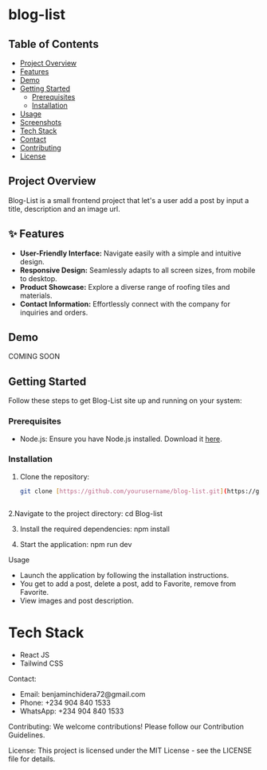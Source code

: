 # blog-list

##  Table of Contents

- [Project Overview](#project-overview)
- [Features](#features)
- [Demo](#demo)
- [Getting Started](#getting-started)
    - [Prerequisites](#prerequisites)
    - [Installation](#installation)
- [Usage](#usage)
- [Screenshots](#screenshots)
- [Tech Stack](#tech-stack)
- [Contact](#contact)
- [Contributing](#contributing)
- [License](#license)

##  Project Overview

Blog-List is a small frontend project that let's a user add a post by input a title, description and an image url.

## ✨ Features

- **User-Friendly Interface:** Navigate easily with a simple and intuitive design.
- **Responsive Design:** Seamlessly adapts to all screen sizes, from mobile to desktop.
- **Product Showcase:** Explore a diverse range of roofing tiles and materials.
- **Contact Information:** Effortlessly connect with the company for inquiries and orders.

##  Demo

 COMING SOON

##  Getting Started

Follow these steps to get Blog-List site up and running on your system:

### Prerequisites

- Node.js: Ensure you have Node.js installed. Download it [here](https://nodejs.org/).

### Installation

1. Clone the repository:

   ```bash
   git clone [https://github.com/yourusername/blog-list.git](https://github.com/yourusername/blog-list.git)



2.Navigate to the project directory:  cd Blog-list

3. Install the required dependencies: npm install

4. Start the application: npm run dev 

Usage
<ul>
  <li>Launch the application by following the installation instructions.</li>
  <li>You get to add a post, delete a post, add to Favorite, remove from Favorite.</li>
  <li>View images and post description.</li>
</ul>

#  Tech Stack  
<ul>
    <li>React JS
</li>
    <li>Tailwind CSS</li>
</ul>

Contact: 

<ul>
    <li> Email: benjaminchidera72@gmail.com</li>
    <li>Phone: +234 904 840 1533</li>
    <li>WhatsApp: +234 904 840 1533</li>
</ul>

Contributing: 
We welcome contributions! Please follow our Contribution Guidelines.

License: 
This project is licensed under the MIT License - see the LICENSE file for details.

 
